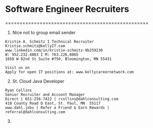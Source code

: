 # Software Engineer Recruiters
==================================================
1. Nice not to group email sender
```
Kristie A. Schmitz I Technical Recruiter  
Kristie.schmitz@kellyIT.com
www.linkedin.com/in/kristie-schmitz-9b259230 
W: 952.232.4883 I M: 763.226.0865   
1650 W 82nd St Suite #750, Bloomington, MN 55431

Visit us on          
Apply for open IT positions at: www.kellycareernetwork.com
```
2. St. Cloud Java Developer
```
Ryan Collins
Senior Recruiter and Account Manager
Direct | 651-256-7422 | rcollins@dahlconsulting.com 
418 County Road D East, St. Paul, MN  55117
www.dahl.jobs | Refer a Friend & Earn Rewards | referral@dahlconsulting.com
```
3. 